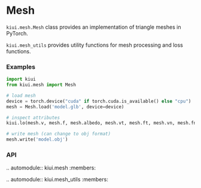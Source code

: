 # Mesh

`kiui.mesh.Mesh` class provides an implementation of triangle meshes in PyTorch.

`kiui.mesh_utils` provides utility functions for mesh processing and loss functions.

### Examples

```python
import kiui
from kiui.mesh import Mesh

# load mesh
device = torch.device("cuda" if torch.cuda.is_available() else "cpu")
mesh = Mesh.load('model.glb', device=device)

# inspect attributes
kiui.lo(mesh.v, mesh.f, mesh.albedo, mesh.vt, mesh.ft, mesh.vn, mesh.fn)

# write mesh (can change to obj format)
mesh.write('model.obj')
```


### API

.. automodule:: kiui.mesh
   :members:

.. automodule:: kiui.mesh_utils
   :members:
